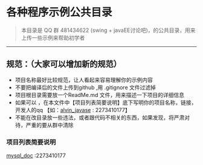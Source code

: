 # 各种程序示例公共目录
> 本目录是 QQ 群 481434622 (swing + javaEE讨论吧)，的公共目录，用来上传一些示例来帮助初学者

***

## 规范：（大家可以增加新的规范）
* 项目名称最好比较规范，让人看起来容易理解你的示例内容
* 不要把编译后的文件上传到github ,用 .gitignore 文件过滤掉
* 项目根目录需要放一个ReadMe.md 文件，用来描述一下项目的详细信息
* 如果可以 ，在本文件中【项目列表简要说明】底下写明你的项目名称，链接，开发人的qq 【如：[alvin_javase](https://github.com/alvin198761/Luna_Demo/) : 2273410177】
* 不能在改目录放一些违法，或者跟代码不相关的东西，如果发现，将严肃对待，严重的要从群中清除
### 项目列表简要说明 
[mysql_doc](https://github.com/alvin198761/Luna_Demo/tree/master/mysql_doc) :2273410177
